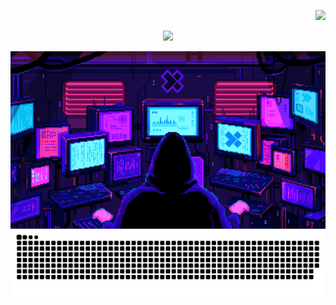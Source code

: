 <img align="right" src="https://komarev.com/ghpvc/?username=Fir34ll&color=ff69b4"><br>
<div align="center">
  <a href="https://github.com/Fir34ll">
    <img align="center" src="Cyberpunk_lofi.gif" width="500">
  </a>
</div>
<br>

<img align="center" alt="" src="./src/Cyberpunk_lofi.gif">

<picture align="center">
  <source media="(prefers-color-scheme: dark)" srcset="https://raw.githubusercontent.com/mari4souza/mari4souza/output/github-contribution-grid-snake-dark.svg">
  <source media="(prefers-color-scheme: light)" srcset="https://raw.githubusercontent.com/mari4souza/mari4souza/output/github-contribution-grid-snake-dark.svg">
  <img align="center" alt="github contribution grid snake animation" src="https://raw.githubusercontent.com/mari4souza/mari4souza/output/github-contribution-grid-snake.svg">
</picture>

